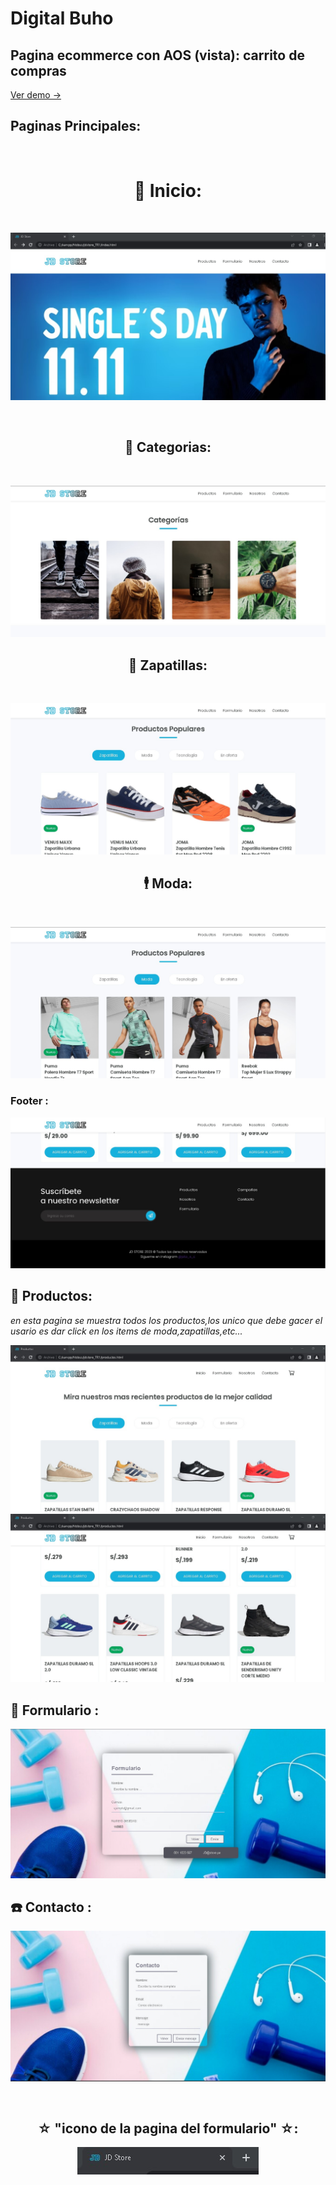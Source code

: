 # **Digital Buho** 
## **Pagina ecommerce con AOS (vista)**: carrito de compras
[Ver demo ->](https://github.com/jefersc/Pagina_web_carrito.git)


## **Paginas Principales:**

<br>
<h1 align="center"><strong> 🚀 Inicio:</strong></h1>
<br>

![Primer Diseno](./screenshots/inicio.jpg)

<br>
<h2 align="center"><strong> 👾 Categorias:</strong></h2>
<br>

![Segundo Diseno](./screenshots/categorias.jpg)
<br>
<h2 align="center"><strong> 👟 Zapatillas:</strong></h2>
<br>

![Segundo Diseno](./screenshots/zapatillas.jpg)
<br>
<h2 align="center"><strong> 🕴️ Moda:</strong></h2>
<br>

![Segundo Diseno](./screenshots/moda.jpg)
### Footer :
![Segundo Diseno](./screenshots/footer.jpg)

##  🥇 Productos:
*en esta pagina se muestra todos los productos,los unico que debe gacer el usario es dar click en los items de moda,zapatillas,etc...*

![Primer Diseno](./screenshots/productos_1.jpg)
![Primer Diseno](./screenshots/productos_2.jpg)

## 📝 Formulario :
![Primer Diseno](./screenshots/formulario.jpg)
## ☎️ Contacto :
![Primer Diseno](./screenshots/contacto.jpg)

<br>
<h2 align="center"><strong> ☆ "icono de la pagina del formulario" ☆:</strong></h2>
<p align="center">
  <img src="./screenshots/icono.jpg">
</p>
<br><br>


